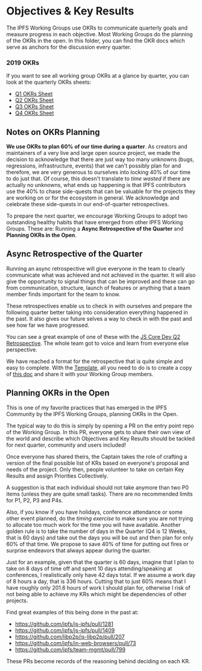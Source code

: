 # Objectives & Key Results

The IPFS Working Groups use OKRs to communicate quarterly goals and measure progress in each objective. Most Working Groups do the planning of the OKRs in the open. In this folder, you can find the OKR docs which serve as anchors for the discussion every quarter.

### 2019 OKRs
If you want to see all working group OKRs at a glance by quarter, you can look at the quarterly OKRs sheets:
- [Q1 OKRs Sheet](https://docs.google.com/spreadsheets/d/1BtOfd7s9oYO5iKsIorCpsm4QuQoIsoZzSz7GItE-9ys/edit#gid=1681757723)
- [Q2 OKRs Sheet](https://docs.google.com/spreadsheets/d/1YSeyWqXh3ImanRrTkYQHHkCofiORn68bYqM_KTLBlsA/edit#gid=1681757723)
- [Q3 OKRs Sheet](https://docs.google.com/spreadsheets/d/1AiNUL7vK5Jp8aa839UaMaI_AlBU5r6Bor-A40179I2A/edit#gid=1681757723)
- [Q4 OKRs Sheet](https://docs.google.com/spreadsheets/d/1VeyiLvBdX_PrP394kU_lwkQZxfNwqMVX1f7K4ursSPM/edit#gid=1681757723)

## Notes on OKRs Planning

**We use OKRs to plan 60% of our time during a quarter**. As creators and maintainers of a very live and large open source project, we made the decision to acknowledge that there are just way too many unknowns (bugs, regressions, infrastructure, events) that we can't possibly plan for and therefore, we are very generous to ourselves into locking 40% of our time to do just that. Of course, this doesn't translate to _time wasted_ if there are actually no unknowns, what ends up happening is that IPFS contributors use the 40% to chase side-quests that can be valuable for the projects they are working on or for the ecosystem in general. We acknowledge and celebrate these side-quests in our end-of-quarter retrospectives.

To prepare the next quarter, we encourage Working Groups to adopt two outstanding healthy habits that have emerged from other IPFS Working Groups. These are: Running a __Async Retrospective of the Quarter__ and __Planning OKRs in the Open__.

## Async Retrospective of the Quarter

Running an async retrospective will give everyone in the team to clearly communicate what was achieved and not achieved in the quarter. It will also give the opportunity to signal things that can be improved and these can go from communication, structure, launch of features or anything that a team member finds important for the team to know.

These retrospectives enable us to check in with ourselves and prepare the following quarter better taking into consideration everything happened in the past. It also gives our future selves a way to check in with the past and see how far we have progressed.

You can see a great example of one of these with the [JS Core Dev Q2 Retrospective](https://docs.google.com/document/d/1N4xAIHFfbr3ZpUSaPC0wJaruNQNM8nxTt3nai9TtvSI/edit#heading=h.y8lua98atzlj). The whole team got to voice and learn from everyone else perspective.

We have reached a format for the retrospective that is quite simple and easy to complete. With the [Template](https://docs.google.com/document/d/1cpMAsP6giMvGR_jaBS4nzdqx2GCOvwOjTbOhLAEPkGI/edit#), all you need to do is to create a copy of [this doc](https://docs.google.com/document/d/1cpMAsP6giMvGR_jaBS4nzdqx2GCOvwOjTbOhLAEPkGI/edit#) and share it with your Working Group members.

## Planning OKRs in the Open

This is one of my favorite practices that has emerged in the IPFS Community by the IPFS Working Groups, planning OKRs in the Open.

The typical way to do this is simply by opening a PR on the entry point repo of the Working Group. In this PR, everyone gets to share their own view of the world and describe which Objectives and Key Results should be tackled for next quarter, community and users included!

Once everyone has shared theirs, the Captain takes the role of crafting a version of the final possible list of KRs based on everyone's proposal and needs of the project. Only then, people volunteer to take on certain Key Results and assign Priorities Collectively.

A suggestion is that each individual should not take anymore than two P0 items (unless they are quite small tasks). There are no recommended limits for P1, P2, P3 and P4s.

Also, if you know if you have holidays, conference attendance or some other event planned, do the _timing exercise_ to make sure you are not trying to allocate too much work for the time you will have available. Another golden rule is to take the number of days in the Quarter (Q4 is 12 Weeks, that is 60 days) and take out the days you will be out and then plan for only 60% of that time. We propose to save 40% of time for putting out fires or surprise endeavors that always appear during the quarter.

Just for an example, given that the quarter is 60 days, imagine that I plan to take on 8 days of time off and spent 10 days attending/speaking at conferences, I realistically only have 42 days total. If we assume a work day of 8 hours a day, that is 336 hours. Cutting that to just 60% means that I have roughly only 201.6 hours of work I should plan for, otherwise I risk of not being able to achieve my KRs which might be dependencies of other projects.

Find great examples of this being done in the past at:

- https://github.com/ipfs/js-ipfs/pull/1281
- https://github.com/ipfs/js-ipfs/pull/1409
- https://github.com/libp2p/js-libp2p/pull/207
- https://github.com/ipfs/in-web-browsers/pull/73
- https://github.com/ipfs/team-mgmt/pull/799

These PRs become records of the reasoning behind deciding on each KR.
